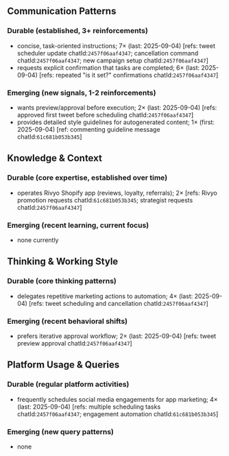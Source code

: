 ## Communication Patterns
### Durable (established, 3+ reinforcements)
- concise, task-oriented instructions; 7× (last: 2025-09-04) [refs: tweet scheduler update chatId:`2457f06aaf4347`; cancellation command chatId:`2457f06aaf4347`; new campaign setup chatId:`2457f06aaf4347`]
- requests explicit confirmation that tasks are completed; 6× (last: 2025-09-04) [refs: repeated "is it set?" confirmations chatId:`2457f06aaf4347`]

### Emerging (new signals, 1-2 reinforcements)
- wants preview/approval before execution; 2× (last: 2025-09-04) [refs: approved first tweet before scheduling chatId:`2457f06aaf4347`]
- provides detailed style guidelines for autogenerated content; 1× (first: 2025-09-04) [ref: commenting guideline message chatId:`61c681b053b345`]

## Knowledge & Context
### Durable (core expertise, established over time)
- operates Rivyo Shopify app (reviews, loyalty, referrals); 2× [refs: Rivyo promotion requests chatId:`61c681b053b345`; strategist requests chatId:`2457f06aaf4347`]

### Emerging (recent learning, current focus)
- none currently

## Thinking & Working Style
### Durable (core thinking patterns)
- delegates repetitive marketing actions to automation; 4× (last: 2025-09-04) [refs: tweet scheduling and cancellation chatId:`2457f06aaf4347`]

### Emerging (recent behavioral shifts)
- prefers iterative approval workflow; 2× (last: 2025-09-04) [refs: tweet preview approval chatId:`2457f06aaf4347`]

## Platform Usage & Queries
### Durable (regular platform activities)
- frequently schedules social media engagements for app marketing; 4× (last: 2025-09-04) [refs: multiple scheduling tasks chatId:`2457f06aaf4347`; engagement automation chatId:`61c681b053b345`]

### Emerging (new query patterns)
- none